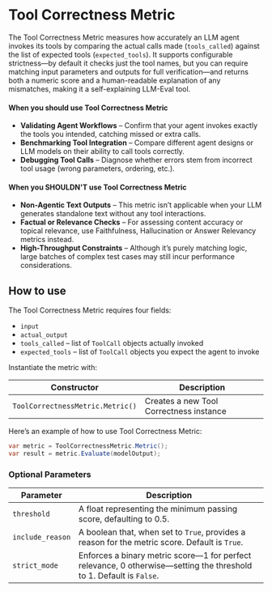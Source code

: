 # Tool Correctness Metric

The Tool Correctness Metric measures how accurately an LLM agent invokes its tools by comparing the actual calls made (`tools_called`) against the list of expected tools (`expected_tools`). It supports configurable strictness—by default it checks just the tool names, but you can require matching input parameters and outputs for full verification—and returns both a numeric score and a human-readable explanation of any mismatches, making it a self-explaining LLM-Eval tool.

#### When you should use Tool Correctness Metric

- **Validating Agent Workflows** – Confirm that your agent invokes exactly the tools you intended, catching missed or extra calls.
- **Benchmarking Tool Integration** – Compare different agent designs or LLM models on their ability to call tools correctly.
- **Debugging Tool Calls** – Diagnose whether errors stem from incorrect tool usage (wrong parameters, ordering, etc.).

#### When you SHOULDN'T use Tool Correctness Metric

- **Non-Agentic Text Outputs** – This metric isn’t applicable when your LLM generates standalone text without any tool interactions.
- **Factual or Relevance Checks** – For assessing content accuracy or topical relevance, use Faithfulness, Hallucination or Answer Relevancy metrics instead.
- **High-Throughput Constraints** – Although it’s purely matching logic, large batches of complex test cases may still incur performance considerations.

## How to use

The Tool Correctness Metric requires four fields:

- `input`
- `actual_output`
- `tools_called` – list of `ToolCall` objects actually invoked
- `expected_tools` – list of `ToolCall` objects you expect the agent to invoke

Instantiate the metric with:

| Constructor                      | Description                             |
| -------------------------------- | --------------------------------------- |
| `ToolCorrectnessMetric.Metric()` | Creates a new Tool Correctness instance |

Here’s an example of how to use Tool Correctness Metric:

```csharp
var metric = ToolCorrectnessMetric.Metric();
var result = metric.Evaluate(modelOutput);
```

### Optional Parameters

| Parameter        | Description                                                                                                         |
| ---------------- | ------------------------------------------------------------------------------------------------------------------- |
| `threshold`      | A float representing the minimum passing score, defaulting to 0.5.                                                  |
| `include_reason` | A boolean that, when set to `True`, provides a reason for the metric score. Default is `True`.                      |
| `strict_mode`    | Enforces a binary metric score—1 for perfect relevance, 0 otherwise—setting the threshold to 1. Default is `False`. |
